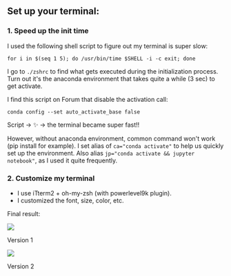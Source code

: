 ## Set up your terminal: 

### 1. Speed up the init time 
I used the following shell script to figure out my terminal is super slow:
```
for i in $(seq 1 5); do /usr/bin/time $SHELL -i -c exit; done

```
I go to `./zshrc` to find what gets executed during the initialization process. Turn out it's the anaconda environment that takes quite a while (3 sec) to get activate. 

I find this script on Forum that disable the activation call: 

```conda config --set auto_activate_base false```

Script -> ✨ -> the terminal became super fast!! 

However, without anaconda environment, common command won't work (pip install for example). I set alias of `ca="conda activate"` to help us quickly set up the environment. Also alias `jp="conda activate && jupyter notebook"`, as I used it quite frequently.

### 2. Customize my terminal    

- I use iTterm2 + oh-my-zsh (with powerlevel9k plugin). 
- I customized the font, size, color, etc.  

Final result: 

![](/terminal-v1.png)

Version 1 

![](/terminal-v2.png)

Version 2 

